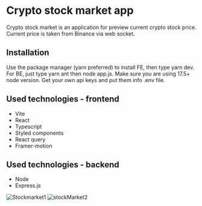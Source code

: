 # Crypto stock market app

Crypto stock market is an application for preview current crypto stock price. Current price is taken from Binance via web socket.

## Installation

Use the package manager (yarn preferred) to install FE, then type yarn dev. For BE, just type yarn ant then node app.js. 
Make sure you are using 17.5+ node version. Get your own api keys and put them info .env file.


## Used technologies - frontend
- Vite
- React
- Typescript
- Styled components
- React query 
- Framer-motion
## Used technologies - backend
- Node
- Express.js

![Stockmarket1](https://user-images.githubusercontent.com/72619640/194115229-8fecb49e-c842-486d-a424-e0a4e0b9d21a.png)
![stockMarket2](https://user-images.githubusercontent.com/72619640/194115242-73442108-d559-4c49-b5a0-783faad23ef8.png)
